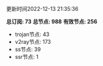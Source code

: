 更新时间2022-12-13 21:35:36

**总订阅: 73**
**总节点: 988**
**有效节点: 256**
- trojan节点: 43
- v2ray节点: 173
- ss节点: 39
- ssr节点: 1

